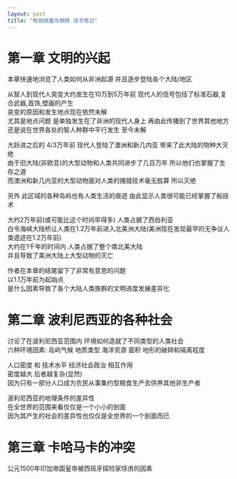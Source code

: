 ```yaml
---
layout: post
title: "枪炮病菌与钢铁 读书笔记"
---
```


# 第一章 文明的兴起

本章快速地浏览了人类如何从非洲起源 并且逐步登陆各个大陆/地区   

从智人到现代人突变大约发生在10万到5万年前 现代人的信号包括了标准石器,复合武器,首饰,壁画的产生   
突变的原因和发生地点现在依然未解   
尤其是地点问题 是单独发生在了非洲的现代人身上 再由此传播到了世界其他地方   
还是说在世界各处的智人种群中平行发生 至今未解   

<!--more-->

大跃进之后的 4/3万年前 现代人登陆了澳洲和新几内亚 带来了此大陆的物种大灭绝   
由于旧大陆(非欧亚)的大型动物和人类共同进步了几百万年 所以他们也掌握了生存之道   
而澳洲和新几内亚的大型动物面对人类的捕猎技术毫无胜算 所以灭绝   

另外 此区域的各种岛屿也有人类生活的痕迹 由此显示人类很可能已经掌握了船技术   

大约2万年前(或可能比这个时间早得多) 人类占据了西伯利亚   
白令海峡大陆桥让人类在1.2万年前进入北美洲大陆(美洲现在发现最早的无争议人类遗迹在1.2万年前)    
大约在1千年的时间内 人类占据了整个南北美大陆   
并且导致了美洲大陆上大型动物的灭亡   

作者在本章的结尾留下了非常有意思的问题   
以1.1万年前为起始点   
是什么因素导致了各个大陆人类族群的文明进度发展差异化   


# 第二章 波利尼西亚的各种社会

讨论了在波利尼西亚范围内 环境如何造就了不同类型的人类社会   
六种环境因素: 岛屿气候 地质类型 海洋资源 面积 地形的破碎和隔离程度   

人口密度 和 技术水平 经济社会政治 相互作用   
密度越大 后者越复杂(显然)   
因为只有一部分人口成为农民从事集约型粮食生产去供养其他非生产者   

波利尼西亚的地理条件的差异性   
在全世界的范围来看仅仅是一个小小的剖面   
因为其产生的社会的差异性也仅仅是全世界的一个剖面而已   

# 第三章 卡哈马卡的冲突

公元1500年印加帝国皇帝被西班牙探险家俘虏的因素   
